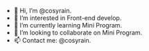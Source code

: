 - 👋 Hi, I’m @cosyrain.
- 👀 I’m interested in Front-end develop.
- 🌱 I’m currently learning Mini Program.
- 💞️ I’m looking to collaborate on Mini Program.
- 📫 Contact me: @cosyrain.

<!---
cosyrain/cosyrain is a ✨ special ✨ repository because its `README.md` (this file) appears on your GitHub profile.
You can click the Preview link to take a look at your changes.
--->
